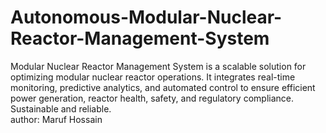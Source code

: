 # Autonomous-Modular-Nuclear-Reactor-Management-System
Modular Nuclear Reactor Management System is a scalable solution for optimizing modular nuclear reactor operations. It integrates real-time monitoring, predictive analytics, and automated control to ensure efficient power generation, reactor health, safety, and regulatory compliance. Sustainable and reliable.
<br>
author: Maruf Hossain
